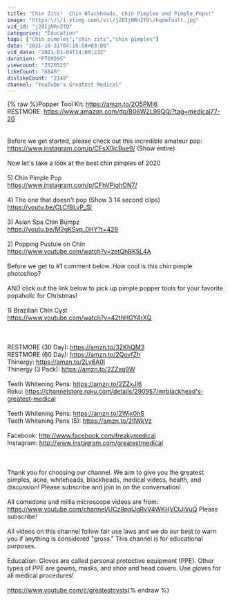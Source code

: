 ```yaml
---
title: "Chin Zits!  Chin Blackheads, Chin Pimples and Pimple Pops!"
image: "https:\/\/i.ytimg.com\/vi\/j28IjNRnZfQ\/hqdefault.jpg"
vid_id: "j28IjNRnZfQ"
categories: "Education"
tags: ["Chin pimples","chin zits","chin pimples"]
date: "2021-10-31T04:18:58+03:00"
vid_date: "2021-01-04T14:00:23Z"
duration: "PT6M59S"
viewcount: "2520525"
likeCount: "6840"
dislikeCount: "2148"
channel: "YouTube's Greatest Medical"
---
```

{% raw %}Popper Tool Kit:        <a rel="nofollow" target="blank" href="https://amzn.to/2O5PMi6">https://amzn.to/2O5PMi6</a><br />RESTMORE:  <a rel="nofollow" target="blank" href="https://www.amazon.com/dp/B06W2L99QQ/?tag=medical77-20">https://www.amazon.com/dp/B06W2L99QQ/?tag=medical77-20</a><br /><br /><br />Before we get started, please check out this incredible amateur pop:  <a rel="nofollow" target="blank" href="https://www.instagram.com/p/CFsX0jcBue9/">https://www.instagram.com/p/CFsX0jcBue9/</a>  (Show entire)<br /><br />Now let's take a look at the best chin pimples of 2020<br /><br />5)  Chin Pimple Pop<br /><a rel="nofollow" target="blank" href="https://www.instagram.com/p/CFhVPighON7/">https://www.instagram.com/p/CFhVPighON7/</a><br /><br />4) The one that doesn't pop (Show 3 14 second clips)<br /><a rel="nofollow" target="blank" href="https://youtu.be/CLCfBLvP_SI">https://youtu.be/CLCfBLvP_SI</a><br /><br />3) Asian Spa Chin Bumpz<br /><a rel="nofollow" target="blank" href="https://youtu.be/M2gKSvp_0HY?t=428">https://youtu.be/M2gKSvp_0HY?t=428</a><br /><br />2) Popping Pustule on Chin<br /><a rel="nofollow" target="blank" href="https://www.youtube.com/watch?v=zetQhBK5L4A">https://www.youtube.com/watch?v=zetQhBK5L4A</a><br /><br />Before we get to #1 comment below.  How cool is this chin pimple photoshop? <br /><br />AND click out the link below to pick up pimple popper tools for your favorite popaholic for Christmas!  <br /><br />1)  Brazilian Chin Cyst<br /><a rel="nofollow" target="blank" href="https://www.youtube.com/watch?v=42thHGY4rXQ">https://www.youtube.com/watch?v=42thHGY4rXQ</a><br /><br /><br /><br />RESTMORE (30 Day):      <a rel="nofollow" target="blank" href="https://amzn.to/32KhQM3">https://amzn.to/32KhQM3</a><br />RESTMORE (60 Day):      <a rel="nofollow" target="blank" href="https://amzn.to/2QovfZh">https://amzn.to/2QovfZh</a><br />Thinergy:               <a rel="nofollow" target="blank" href="https://amzn.to/2Lv6A0l">https://amzn.to/2Lv6A0l</a><br />Thinergy (3 Pack):      <a rel="nofollow" target="blank" href="https://amzn.to/2ZZxq9W">https://amzn.to/2ZZxq9W</a><br /><br />Teeth Whitening Pens:       <a rel="nofollow" target="blank" href="https://amzn.to/2ZZxJl6">https://amzn.to/2ZZxJl6</a><br />Roku:  <a rel="nofollow" target="blank" href="https://channelstore.roku.com/details/290957/mrblackhead's-greatest-medical">https://channelstore.roku.com/details/290957/mrblackhead's-greatest-medical</a><br /><br />Teeth Whitening Pens:       <a rel="nofollow" target="blank" href="https://amzn.to/2Wjx0nS">https://amzn.to/2Wjx0nS</a><br />Teeth Whitening Pens (5):   <a rel="nofollow" target="blank" href="https://amzn.to/2IlWkVz">https://amzn.to/2IlWkVz</a><br />     <br />Facebook:   <a rel="nofollow" target="blank" href="http://www.facebook.com/freakymedical">http://www.facebook.com/freakymedical</a>     <br />Instagram:  <a rel="nofollow" target="blank" href="http://www.instagram.com/greatestmedical">http://www.instagram.com/greatestmedical</a>     <br /><br />     <br /><br />Thank you for choosing our channel.  We aim to give you the greatest pimples, acne, whiteheads, blackheads, medical videos, health, and discussion!  Please subscribe and join in on the conversation!<br /><br />All comedone and millia microscope videos are from:  <a rel="nofollow" target="blank" href="https://www.youtube.com/channel/UCz8palJgRvV4WKHVCtJjVuQ">https://www.youtube.com/channel/UCz8palJgRvV4WKHVCtJjVuQ</a>   Please subscribe!  <br /><br />All videos on this channel follow fair use laws and we do our best to warn you if anything is considered &quot;gross.&quot;  This channel is for educational purposes.  <br /><br />Education:  Gloves are called personal protective equipment (PPE). Other types of PPE are gowns, masks, and shoe and head covers.  Use gloves for all medical procedures!<br /><br /><a rel="nofollow" target="blank" href="https://www.youtube.com/c/greatestcysts">https://www.youtube.com/c/greatestcysts</a>{% endraw %}
